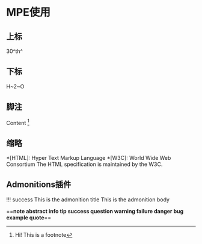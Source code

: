 

# MPE使用


## 上标
30^th^

## 下标
H~2~O

## 脚注
Content [^1]
[^1]: Hi! This is a footnote

## 缩略
*[HTML]: Hyper Text Markup Language
*[W3C]: World Wide Web Consortium
The HTML specification
is maintained by the W3C.

## Admonitions插件
!!! success This is the admonition title
    This is the admonition body


==**note abstract info tip success question warning failure danger bug example quote**==